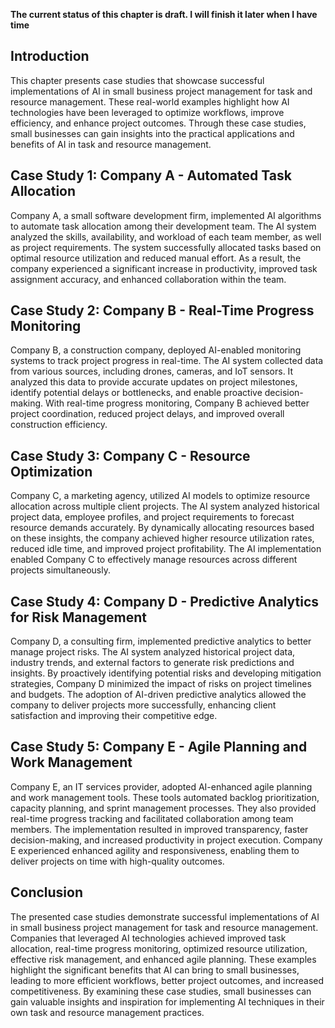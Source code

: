 **The current status of this chapter is draft. I will finish it later when I have time**

Introduction
------------

This chapter presents case studies that showcase successful implementations of AI in small business project management for task and resource management. These real-world examples highlight how AI technologies have been leveraged to optimize workflows, improve efficiency, and enhance project outcomes. Through these case studies, small businesses can gain insights into the practical applications and benefits of AI in task and resource management.

Case Study 1: Company A - Automated Task Allocation
---------------------------------------------------

Company A, a small software development firm, implemented AI algorithms to automate task allocation among their development team. The AI system analyzed the skills, availability, and workload of each team member, as well as project requirements. The system successfully allocated tasks based on optimal resource utilization and reduced manual effort. As a result, the company experienced a significant increase in productivity, improved task assignment accuracy, and enhanced collaboration within the team.

Case Study 2: Company B - Real-Time Progress Monitoring
-------------------------------------------------------

Company B, a construction company, deployed AI-enabled monitoring systems to track project progress in real-time. The AI system collected data from various sources, including drones, cameras, and IoT sensors. It analyzed this data to provide accurate updates on project milestones, identify potential delays or bottlenecks, and enable proactive decision-making. With real-time progress monitoring, Company B achieved better project coordination, reduced project delays, and improved overall construction efficiency.

Case Study 3: Company C - Resource Optimization
-----------------------------------------------

Company C, a marketing agency, utilized AI models to optimize resource allocation across multiple client projects. The AI system analyzed historical project data, employee profiles, and project requirements to forecast resource demands accurately. By dynamically allocating resources based on these insights, the company achieved higher resource utilization rates, reduced idle time, and improved project profitability. The AI implementation enabled Company C to effectively manage resources across different projects simultaneously.

Case Study 4: Company D - Predictive Analytics for Risk Management
------------------------------------------------------------------

Company D, a consulting firm, implemented predictive analytics to better manage project risks. The AI system analyzed historical project data, industry trends, and external factors to generate risk predictions and insights. By proactively identifying potential risks and developing mitigation strategies, Company D minimized the impact of risks on project timelines and budgets. The adoption of AI-driven predictive analytics allowed the company to deliver projects more successfully, enhancing client satisfaction and improving their competitive edge.

Case Study 5: Company E - Agile Planning and Work Management
------------------------------------------------------------

Company E, an IT services provider, adopted AI-enhanced agile planning and work management tools. These tools automated backlog prioritization, capacity planning, and sprint management processes. They also provided real-time progress tracking and facilitated collaboration among team members. The implementation resulted in improved transparency, faster decision-making, and increased productivity in project execution. Company E experienced enhanced agility and responsiveness, enabling them to deliver projects on time with high-quality outcomes.

Conclusion
----------

The presented case studies demonstrate successful implementations of AI in small business project management for task and resource management. Companies that leveraged AI technologies achieved improved task allocation, real-time progress monitoring, optimized resource utilization, effective risk management, and enhanced agile planning. These examples highlight the significant benefits that AI can bring to small businesses, leading to more efficient workflows, better project outcomes, and increased competitiveness. By examining these case studies, small businesses can gain valuable insights and inspiration for implementing AI techniques in their own task and resource management practices.
